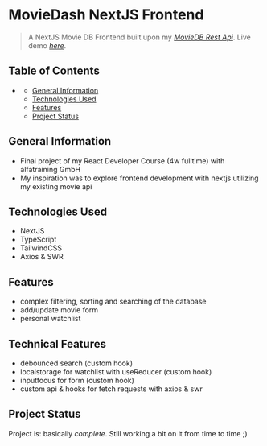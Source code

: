 # MovieDash NextJS Frontend
> A NextJS Movie DB Frontend built upon my [_MovieDB Rest Api_](https://moviedb-rest-api.herokuapp.com/api/v1/movies).
> Live demo [_here_](https://nextjs-ts-moviedash.vercel.app). 

## Table of Contents
- [](#)
  - [General Information](#general-information)
  - [Technologies Used](#technologies-used)
  - [Features](#features)
  <!-- - [Screenshots](#screenshots) -->
  <!-- - [Setup](#setup) -->
  <!-- - [Usage](#usage) -->
  - [Project Status](#project-status)
  <!-- - [Room for Improvement](#room-for-improvement) -->
  <!-- - [Acknowledgements](#acknowledgements) -->
  <!-- - [Contact](#contact) -->
<!-- * [License](#license) -->


## General Information
- Final project of my React Developer Course (4w fulltime) with alfatraining GmbH
- My inspiration was to explore frontend development with nextjs utilizing my existing movie api


## Technologies Used
- NextJS
- TypeScript
- TailwindCSS
- Axios & SWR


## Features
<!-- List the ready features here: -->
- complex filtering, sorting and searching of the database
- add/update movie form
- personal watchlist

## Technical Features
<!-- List the ready features here: -->
- debounced search (custom hook)
- localstorage for watchlist with useReducer (custom hook)
- inputfocus for form (custom hook)
- custom api & hooks for fetch requests with axios & swr

<!-- ## Screenshots
![Example screenshot](./api_overview.jpg) -->
<!-- If you have screenshots you'd like to share, include them here. -->


<!-- ## Setup
What are the project requirements/dependencies? Where are they listed? A requirements.txt or a Pipfile.lock file perhaps? Where is it located?

Proceed to describe how to install / setup one's local environment / get started with the project. -->


<!-- ## Usage -->
<!-- How does one go about using it?
Provide various use cases and code examples here. -->

<!-- `write-your-code-here` -->


## Project Status
Project is: basically _complete_. Still working a bit on it from time to time ;) 
<!-- If you are no longer working on it, provide reasons why. -->


<!-- ## Room for Improvement -->
<!-- Include areas you believe need improvement / could be improved. Also add TODOs for future development. -->

<!-- Room for improvement:
- Authentication for delete operations -->
<!-- - Improvement to be done 2 -->

<!-- To do:
- Feature to be added 1
- Feature to be added 2 -->


<!-- ## Acknowledgements
Give credit here.
- This project was inspired by...
- This project was based on [this tutorial](https://www.example.com).
- Many thanks to... -->


<!-- ## Contact
Created by [@flynerdpl](https://www.flynerd.pl/) - feel free to contact me! -->


<!-- Optional -->
<!-- ## License -->
<!-- This project is open source and available under the [... License](). -->

<!-- You don't have to include all sections - just the one's relevant to your project -->
